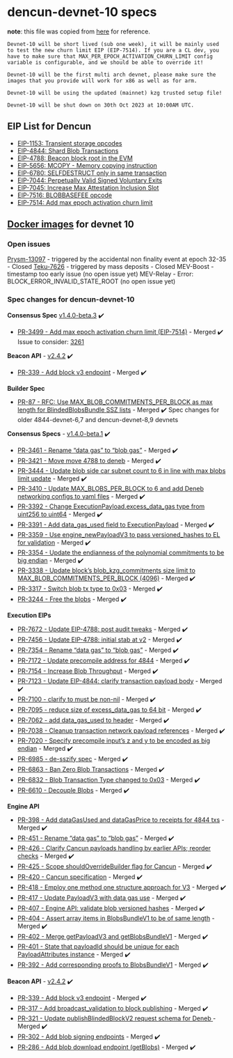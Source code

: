 # dencun-devnet-10 specs

**note**: this file was copied from [here](https://notes.ethereum.org/@ethpandaops/dencun-devnet-10#) for reference.

`Devnet-10 will be short lived (sub one week), it will be mainly used to test the new churn limit EIP (EIP-7514). If you are a CL dev, you have to make sure that MAX_PER_EPOCH_ACTIVATION_CHURN_LIMIT config variable is configurable, and we should be able to override it! `

`Devnet-10 will be the first multi arch devnet, please make sure the images that you provide will work for x86 as well as for arm.`

`Devnet-10 will be using the updated (mainnet) kzg trusted setup file!`

`Devnet-10 will be shut down on 30th Oct 2023 at 10:00AM UTC.`

## EIP List for Dencun

- [EIP-1153: Transient storage opcodes](https://eips.ethereum.org/EIPS/eip-1153)
- [EIP-4844: Shard Blob Transactions](https://eips.ethereum.org/EIPS/eip-4844)
- [EIP-4788: Beacon block root in the EVM](https://eips.ethereum.org/EIPS/eip-4788)
- [EIP-5656: MCOPY - Memory copying instruction](https://eips.ethereum.org/EIPS/eip-5656)
- [EIP-6780: SELFDESTRUCT only in same transaction](https://eips.ethereum.org/EIPS/eip-6780)
- [EIP-7044: Perpetually Valid Signed Voluntary Exits](https://eips.ethereum.org/EIPS/eip-7044)
- [EIP-7045: Increase Max Attestation Inclusion Slot](https://eips.ethereum.org/EIPS/eip-7045)
- [EIP-7516: BLOBBASEFEE opcode](https://eips.ethereum.org/EIPS/eip-7516)
- [EIP-7514: Add max epoch activation churn limit](https://eips.ethereum.org/EIPS/eip-7514)

## [Docker images](https://github.com/ethpandaops/dencun-testnet/blob/master/ansible/inventories/devnet-10/group_vars/all/images.yaml) for devnet 10

### Open issues
[Prysm-13097](https://github.com/prysmaticlabs/prysm/issues/13097) - triggered by the accidental non finality event at epoch 32-35 - Closed
[Teku-7626](https://github.com/Consensys/teku/issues/7626) - triggered by mass deposits - Closed
MEV-Boost - timestamp too early issue (no open issue yet)
MEV-Relay - Error: BLOCK_ERROR_INVALID_STATE_ROOT (no open issue yet)

### Spec changes for dencun-devnet-10
**Consensus Spec** [v1.4.0-beta.3](https://github.com/ethereum/consensus-specs/releases/tag/v1.4.0-beta.3) :heavy_check_mark:

* [PR-3499 - Add max epoch activation churn limit (EIP-7514)](https://github.com/ethereum/consensus-specs/pull/3499) - Merged :heavy_check_mark:
Issue to consider: [3261](https://github.com/ethereum/consensus-specs/issues/3261)

**Beacon API** - [v2.4.2](https://github.com/ethereum/beacon-APIs/releases/tag/v2.4.2) :heavy_check_mark:

* [PR-339 - Add block v3 endpoint](https://github.com/ethereum/beacon-APIs/pull/339) - Merged :heavy_check_mark:

**Builder Spec**

* [PR-87 - RFC: Use MAX_BLOB_COMMITMENTS_PER_BLOCK as max length for BlindedBlobsBundle SSZ lists](https://github.com/ethereum/builder-specs/pull/87) - Merged :heavy_check_mark:
Spec changes for older 4844-devnet-6,7 and dencun-devnet-8,9 devnets

**Consensus Specs** - [v1.4.0-beta.1](https://github.com/ethereum/consensus-specs/releases/tag/v1.4.0-beta.1) :heavy_check_mark:

- [PR-3461 - Rename “data gas” to “blob gas”](https://github.com/ethereum/consensus-specs/pull/3461) - Merged :heavy_check_mark:
- [PR-3421 - Move move 4788 to deneb](https://github.com/ethereum/consensus-specs/pull/3421) - Merged :heavy_check_mark:
- [PR-3444 - Update blob side car subnet count to 6 in line with max blobs limit update](https://github.com/ethereum/consensus-specs/pull/3416) - Merged :heavy_check_mark:
- [PR-3410 - Update MAX_BLOBS_PER_BLOCK to 6 and add Deneb networking configs to yaml files](https://github.com/ethereum/consensus-specs/pull/3410) - Merged :heavy_check_mark:
- [PR-3392 - Change ExecutionPayload.excess_data_gas type from uint256 to uint64](https://github.com/ethereum/consensus-specs/pull/3392) - Merged :heavy_check_mark:
- [PR-3391 - Add data_gas_used field to ExecutionPayload](https://github.com/ethereum/consensus-specs/pull/3391) - Merged :heavy_check_mark:
- [PR-3359 - Use engine_newPayloadV3 to pass versioned_hashes to EL for validation](https://github.com/ethereum/consensus-specs/pull/3359) - Merged :heavy_check_mark:
- [PR-3354 - Update the endianness of the polynomial commitments to be big endian](https://github.com/ethereum/consensus-specs/pull/3354) - Merged :heavy_check_mark:
- [PR-3338 - Update block’s blob_kzg_commitments size limit to MAX_BLOB_COMMITMENTS_PER_BLOCK (4096)](https://github.com/ethereum/consensus-specs/pull/3338) - Merged :heavy_check_mark:
- [PR-3317 - Switch blob tx type to 0x03](https://github.com/ethereum/consensus-specs/pull/3317) - Merged :heavy_check_mark:
- [PR-3244 - Free the blobs](https://github.com/ethereum/consensus-specs/pull/3244) - Merged :heavy_check_mark:

**Execution EIPs**

- [PR-7672 - Update EIP-4788: post audit tweaks](https://github.com/ethereum/EIPs/pull/7672/files) - Merged :heavy_check_mark:
- [PR-7456 - Update EIP-4788: initial stab at v2](https://github.com/ethereum/EIPs/pull/7456) - Merged :heavy_check_mark:
- [PR-7354 - Rename “data gas” to “blob gas”](https://github.com/ethereum/EIPs/pull/7354) - Merged :heavy_check_mark:
- [PR-7172 - Update precompile address for 4844](https://github.com/ethereum/EIPs/pull/7172) - Merged :heavy_check_mark:
- [PR-7154 - Increase Blob Throughput](https://github.com/ethereum/EIPs/pull/7154) - Merged :heavy_check_mark:
- [PR-7123 - Update EIP-4844: clarify transaction payload body](https://github.com/ethereum/EIPs/pull/7123) - Merged :heavy_check_mark:
- [PR-7100 - clarify to must be non-nil](https://github.com/ethereum/EIPs/pull/7100) - Merged :heavy_check_mark:
- [PR-7095 - reduce size of excess_data_gas to 64 bit](https://github.com/ethereum/EIPs/pull/7095) - Merged :heavy_check_mark:
- [PR-7062 - add data_gas_used to header](https://github.com/ethereum/EIPs/pull/7062) - Merged :heavy_check_mark:
- [PR-7038 - Cleanup transaction network payload references](https://github.com/ethereum/EIPs/pull/7038) - Merged :heavy_check_mark:
- [PR-7020 - Specify precompile input’s z and y to be encoded as big endian](https://github.com/ethereum/EIPs/pull/7020) - Merged :heavy_check_mark:
- [PR-6985 - de-sszify spec](https://github.com/ethereum/EIPs/pull/6985) - Merged :heavy_check_mark:
- [PR-6863 - Ban Zero Blob Transactions](https://github.com/ethereum/EIPs/pull/6863) - Merged :heavy_check_mark:
- [PR-6832 - Blob Transaction Type changed to 0x03](https://github.com/ethereum/EIPs/pull/6832) - Merged :heavy_check_mark:
- [PR-6610 - Decouple Blobs](https://github.com/ethereum/EIPs/pull/6610) - Merged :heavy_check_mark:

**Engine API**

- [PR-398 - Add dataGasUsed and dataGasPrice to receipts for 4844 txs](https://github.com/ethereum/execution-apis/pull/398) - Merged :heavy_check_mark:
- [PR-451 - Rename “data gas” to “blob gas”](https://github.com/ethereum/execution-apis/pull/451) - Merged :heavy_check_mark:
- [PR-426 - Clarify Cancun payloads handling by earlier APIs; reorder checks](https://github.com/ethereum/execution-apis/pull/426) - Merged :heavy_check_mark:
- [PR-425 - Scope shouldOverrideBuilder flag for Cancun](https://github.com/ethereum/execution-apis/pull/425) - Merged :heavy_check_mark:
- [PR-420 - Cancun specification](https://github.com/ethereum/execution-apis/pull/420) - Merged :heavy_check_mark:
- [PR-418 - Employ one method one structure approach for V3](https://github.com/ethereum/execution-apis/pull/418) - Merged :heavy_check_mark:
- [PR-417 - Update PayloadV3 with data gas use](https://github.com/ethereum/execution-apis/pull/417) - Merged :heavy_check_mark:
- [PR-407 - Engine API: validate blob versioned hashes](https://github.com/ethereum/execution-apis/pull/407) - Merged :heavy_check_mark:
- [PR-404 - Assert array items in BlobsBundleV1 to be of same length](https://github.com/ethereum/execution-apis/pull/404) - Merged :heavy_check_mark:
- [PR-402 - Merge getPayloadV3 and getBlobsBundleV1](https://github.com/ethereum/execution-apis/pull/402) - Merged :heavy_check_mark:
- [PR-401 - State that payloadId should be unique for each PayloadAttributes instance](https://github.com/ethereum/execution-apis/pull/401) - Merged :heavy_check_mark:
- [PR-392 - Add corresponding proofs to BlobsBundleV1](https://github.com/ethereum/execution-apis/pull/392) - Merged :heavy_check_mark:

**Beacon API** - [v2.4.2](https://github.com/ethereum/beacon-APIs/releases/tag/v2.4.2) :heavy_check_mark:

- [PR-339 - Add block v3 endpoint](https://github.com/ethereum/beacon-APIs/pull/339) - Merged :heavy_check_mark:
- [PR-317 - Add broadcast_validation to block publishing](https://github.com/ethereum/beacon-APIs/pull/317) - Merged :heavy_check_mark:
- [PR-321 - Update publishBlindedBlockV2 request schema for Deneb ](https://github.com/ethereum/beacon-APIs/pull/321)- Merged :heavy_check_mark:
- [PR-302 - Add blob signing endpoints](https://github.com/ethereum/beacon-APIs/pull/302) - Merged :heavy_check_mark:
- [PR-286 - Add blob download endpoint (getBlobs)](https://github.com/ethereum/beacon-APIs/pull/286) - Merged :heavy_check_mark:

